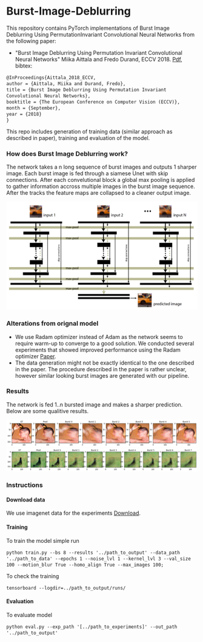 # Burst-Image-Deblurring

This repository contains PyTorch implementations of Burst Image Deblurring Using PermutationInvariant Convolutional Neural Networks from the following paper:
 - "Burst Image Deblurring Using Permutation Invariant Convolutional Neural Networks" Miika Aittala and Fredo Durand, ECCV 2018. [Pdf](http://openaccess.thecvf.com/content_ECCV_2018/papers/Miika_Aittala_Burst_Image_Deblurring_ECCV_2018_paper.pdf), bibtex:

```
@InProceedings{Aittala_2018_ECCV,
author = {Aittala, Miika and Durand, Fredo},
title = {Burst Image Deblurring Using Permutation Invariant Convolutional Neural Networks},
booktitle = {The European Conference on Computer Vision (ECCV)},
month = {September},
year = {2018}
} 
```

This repo includes generation of training data (similar approach as described in paper), training and evaluation of the model.

### How does Burst Image Deblurring work?

The network takes a n long sequence of burst images and outputs 1 sharper image. Each burst image is fed through a siamese Unet with skip connections. After each convelutional block a global max pooling is applied to gather information accross multiple images in the burst image sequence. After the tracks the feature maps are collapsed to a cleaner output image.

![network](img/Unet.png)

### Alterations from orignal model

* We use Radam optimizer instead of Adam as the network seems to require warm-up to converge to a good solution. We conducted several experiments that showed improved performance using the Radam optimizer [Paper](https://arxiv.org/pdf/1908.03265v1.pdf ).
* The data generation might not be exactly identical to the one described in the paper. The procedure described in the paper is rather unclear, however similar looking burst images are generated with our pipeline.

### Results

The network is fed 1..n bursted image and makes a sharper prediction. Below are some qualitive results.

![result0](img/image_0.png)
![result1](img/image_1.png)

### Instructions

#### Download data
We use imagenet data for the experiments [Download](http://www.image-net.org/challenges/LSVRC/2011/registered-downloads).

#### Training
To train the model simple run
```
python train.py --bs 8 --results '../path_to_output' --data_path '../path_to_data' --epochs 1 --noise_lvl 1 --kernel_lvl 3 --val_size 100 --motion_blur True --homo_align True --max_images 100;
```
To check the training
```
tensorboard --logdir=../path_to_output/runs/
```
#### Evaluation
To evaluate model
```
python eval.py --exp_path '[../path_to_experiments]' --out_path '../path_to_output'
```
